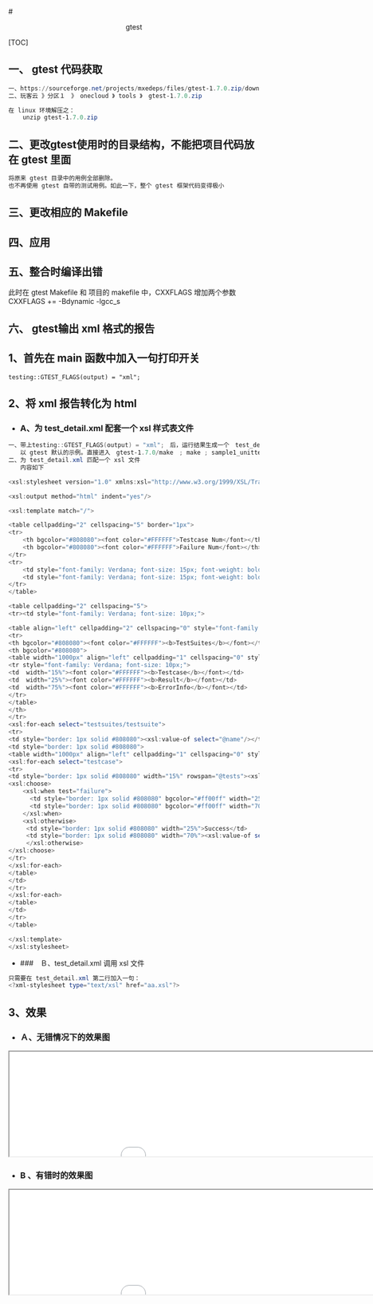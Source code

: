 #<center>gtest</center>

[TOC]

## 一、 gtest 代码获取

```powershell
一、https://sourceforge.net/projects/mxedeps/files/gtest-1.7.0.zip/download
二、玩客云 》分区１　》　onecloud 》 tools 》　gtest-1.7.0.zip

在 linux 环境解压之：
	unzip gtest-1.7.0.zip
```



## 二、更改gtest使用时的目录结构，不能把项目代码放在 gtest 里面

```powershell
将原来 gtest 目录中的用例全部删除。
也不再使用 gtest 自带的测试用例。如此一下，整个 gtest 框架代码变得极小
```



## 三、更改相应的 Makefile



## 四、应用

## 五、整合时编译出错

此时在 gtest Makefile 和 项目的 makefile 中，CXXFLAGS 增加两个参数
CXXFLAGS += -Bdynamic -lgcc_s

## 六、 gtest输出 xml 格式的报告

## 1、首先在 main 函数中加入一句打印开关

```powershel
testing::GTEST_FLAGS(output) = "xml";
```

## 2、将 xml 报告转化为 html

- ### A、为 test_detail.xml 配套一个 xsl 样式表文件

```powershell
一、带上testing::GTEST_FLAGS(output) = "xml";　后，运行结果生成一个　test_detail.xml　文件
　　以 gtest 默认的示例。直接进入　gtest-1.7.0/make　; make ; sample1_unittest
二、为 test_detail.xml 匹配一个 xsl 文件
　　内容如下

<xsl:stylesheet version="1.0" xmlns:xsl="http://www.w3.org/1999/XSL/Transform" xmlns:msxsl="urn:schemas-microsoft-com:xslt" exclude-result-prefixes="msxsl"> 

<xsl:output method="html" indent="yes"/> 

<xsl:template match="/"> 

<table cellpadding="2" cellspacing="5" border="1px">
<tr>
    <th bgcolor="#808080"><font color="#FFFFFF">Testcase Num</font></th>
    <th bgcolor="#808080"><font color="#FFFFFF">Failure Num</font></th>
</tr>
<tr>
    <td style="font-family: Verdana; font-size: 15px; font-weight: bold;"><xsl:value-of select="testsuites/@tests"/> </td>
    <td style="font-family: Verdana; font-size: 15px; font-weight: bold;"><xsl:value-of select="testsuites/@failures"/> </td>
</tr>
</table>

<table cellpadding="2" cellspacing="5"> 
<tr><td style="font-family: Verdana; font-size: 10px;">

<table align="left" cellpadding="2" cellspacing="0" style="font-family: Verdana; font-size: 10px;"> 
<tr>
<th bgcolor="#808080"><font color="#FFFFFF"><b>TestSuites</b></font></th> 
<th bgcolor="#808080">
<table width="1000px" align="left" cellpadding="1" cellspacing="0" style="font-family: Verdana; font-size: 10px;">
<tr style="font-family: Verdana; font-size: 10px;">
<td  width="15%"><font color="#FFFFFF"><b>Testcase</b></font></td>
<td  width="25%"><font color="#FFFFFF"><b>Result</b></font></td>
<td  width="75%"><font color="#FFFFFF"><b>ErrorInfo</b></font></td>
</tr>
</table>
</th> 
</tr> 
<xsl:for-each select="testsuites/testsuite"> 
<tr>
<td style="border: 1px solid #808080"><xsl:value-of select="@name"/></td> 
<td style="border: 1px solid #808080">
<table width="1000px" align="left" cellpadding="1" cellspacing="0" style="font-family: Verdana; font-size: 10px;">
<xsl:for-each select="testcase">
<tr>
<td style="border: 1px solid #808080" width="15%" rowspan="@tests"><xsl:value-of select="@name"/></td>
<xsl:choose>
    <xsl:when test="failure">
      <td style="border: 1px solid #808080" bgcolor="#ff00ff" width="25%">Failure</td>
      <td style="border: 1px solid #808080" bgcolor="#ff00ff" width="70%"><xsl:value-of select="failure/@message"/></td>
    </xsl:when>
    <xsl:otherwise>
     <td style="border: 1px solid #808080" width="25%">Success</td>
     <td style="border: 1px solid #808080" width="70%"><xsl:value-of select="failure/@message"/></td>
     </xsl:otherwise>
</xsl:choose>
</tr>
</xsl:for-each>
</table>
</td> 
</tr>
</xsl:for-each> 
</table> 
</td> 
</tr> 
</table>

</xsl:template>
</xsl:stylesheet>
```

- ###　Ｂ、test_detail.xml 调用 xsl 文件

```powershell
只需要在 test_detail.xml 第二行加入一句：
<?xml-stylesheet type="text/xsl" href="aa.xsl"?>
```

## 3、效果

- ### Ａ、无错情况下的效果图

<iframe src="./attach/test_detail_succ.xml" width="1000px" height="210px" boarder="1px" scrolling="no"></iframe>

- ### B 、有错时的效果图

<iframe src="./attach/test_detail_fail.xml" width="1000px" height="210px" boarder="1px" scrolling="no"></iframe>









